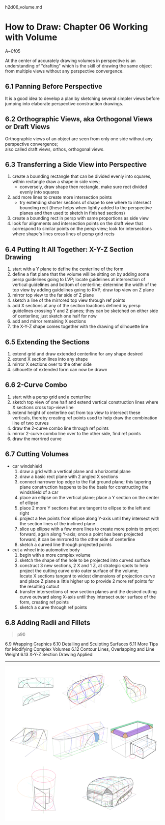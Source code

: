h2d06_volume.md

How to Draw: Chapter 06 Working with Volume
================================================================================

A~0f05

At the center of accurately drawing volumes in perspective is an understanding of "drafting" which is the skill of drawing the same object from multiple views without any perspective convergence.

6.1 Panning Before Perspective
--------------------------------------------------------------------------------

It is a good idea to develop a plan by sketching several simpler views before jumping into elaborate perspective construction drawings.

6.2 Orthographic Views, aka Orthogonal Views or Draft Views
--------------------------------------------------------------------------------

Orthographic views of an object are seen from only one side without any perspective convergence;  
also called draft views, orthos, orthogonal views.

6.3 Transferring a Side View into Perspective
--------------------------------------------------------------------------------

1. create a bounding rectangle that can be divided evenly into squares, within rectangle draw a shape in side view;
   - conversely, draw shape then rectangle, make sure rect divided evenly into squares
2. add more lines to create more intersection points
   - try extending shorter sections of shape to see where to intersect bounding rect (these helps when lightly added to the perspective planes and then used to sketch in finished sections)
3. create a bounding rect in persp with same proportions as side view
4. look for alignments and intersection points on the draft view that correspond to similar points on the persp view; look for intersections where shape's lines cross lines of persp grid rects

6.4 Putting It All Together: X-Y-Z Section Drawing
--------------------------------------------------------------------------------

1. start with a Y plane to define the centerline of the form
2. define a flat plane that the volume will be sitting on by adding some persp guidelines going to LVP; locate guidelines at intersection of vertical guidelines and bottom of centerline; determine the width of the top view by adding guidelines going to RVP; draw top view on Z plane
3. mirror top view to the far side of Z plane
4. sketch a line of the mirrored top view through ref points
5. add X sections at any of the section loactions defined by persp guidelines crossing Y and Z planes; they can be sketched on either side of centerline; just sketch one half for now
6. add and mirror remaining X sections
7. the X-Y-Z shape comes together with the drawing of silhouette line

6.5 Extending the Sections
--------------------------------------------------------------------------------

1. extend grid and draw extended centerline for any shape desired
2. extend X section lines into any shape
3. mirror X sections over to the other side
4. silhouette of extended form can now be drawn

6.6 2-Curve Combo
--------------------------------------------------------------------------------

1. start with a persp grid and a centerline
2. sketch top view of one half and extend vertical construction lines where X sections cross top-view line
3. extend height of centerline out from top view to intersect these verticals, thereby creating ref points used to help draw the combination line of two curves
4. draw the 2-curve combo line through ref points
5. mirror 2-curve combo line over to the other side, find ref points
6. draw the morrired curve

6.7 Cutting Volumes
--------------------------------------------------------------------------------

- car windshield
  1. draw a grid with a vertical plane and a horizontal plane
  2. draw a basic rect plane with 2 angled X sections
  3. connect narrower top edge to the flat ground plane; this tapering plane construction happens to be the basis for constructing the windshield of a car
  4. place an ellipse on the vertical plane; place a Y section on the center of ellipse
  5. place 2 more Y sections that are tangent to ellipse to the left and right
  6. project a few points from ellipse along Y-axis until they intersect with the section lines of the inclined plane
  7. slice up ellipse with a few more lines to create more points to project forward, again along Y-axis; once a point has been projected forward, it can be mirrored to the other side of centerline
  8. sketch a curved line through projected points
- cut a wheel into automotive body
  1. begin with a more complex volume
  2. sketch the shape of the hole to be projected into curved surface
  3. construct 3 new sections, 2 X and 1 Z, at strategic spots to help project the cutting curve onto outer surface of the volume;  
     locate X sections tangent to widest dimensions of projection curve and place Z plane a little higher up to provide 2 more ref points for the resulting cutout
  4. transfer intersections of new section planes and the desired cutting curve outward along X-axis until they intersect outer surface of the form, creating ref points
  5. sketch a curve through ref points

6.8 Adding Radii and Fillets
--------------------------------------------------------------------------------
> p90


6.9 Wrapping Graphics
6.10 Detailing and Sculpting Surfaces
6.11 More Tips for Modifying Complex Volumes
6.12 Contour Lines, Overlapping and Line Weight
6.13 X-Y-Z Section Drawing Applied

--------------------------------------------------------------------------------

![h2d06pic](x0b_h2d_06.jpg)